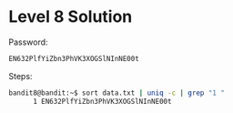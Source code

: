 # Level 8 Solution

Password:

```txt
EN632PlfYiZbn3PhVK3XOGSlNInNE00t
```

Steps:

```bash
bandit8@bandit:~$ sort data.txt | uniq -c | grep "1 "
      1 EN632PlfYiZbn3PhVK3XOGSlNInNE00t
```
